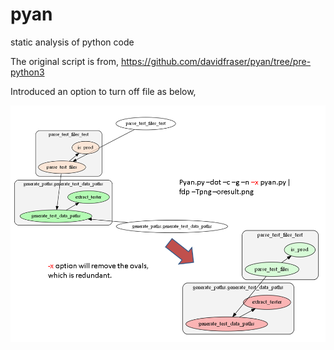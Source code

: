 # pyan
static analysis of python code

The original script is from,
https://github.com/davidfraser/pyan/tree/pre-python3

Introduced an option to turn off file as below,

![Sample result](pyan_a0.png)